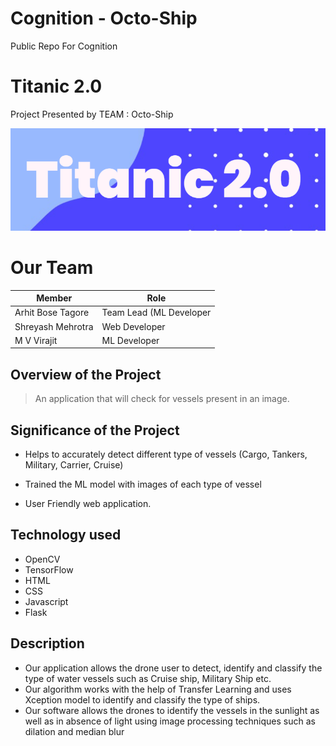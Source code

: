 #  Cognition - Octo-Ship
Public Repo For Cognition

#  Titanic 2.0

Project Presented by TEAM : Octo-Ship

![markdown logo](flask-server/static/images/logo.png)

# Our Team
Member | Role
------------- | -------------
Arhit Bose Tagore  | Team Lead (ML Developer
Shreyash Mehrotra  |  Web Developer
M V Virajit  |  ML Developer


##  Overview of the Project

>An application that will check for vessels present in an image.
##  Significance of the Project

* Helps to accurately detect different type of vessels (Cargo, Tankers, Military, Carrier, Cruise)

* Trained the ML model with images of each type of vessel

* User Friendly web application.

## Technology used

* OpenCV
* TensorFlow
* HTML
* CSS
* Javascript
* Flask

##  Description

* Our application allows the drone user to detect, identify and classify the type of water vessels such as Cruise ship, Military Ship etc. 
* Our algorithm works with the help of Transfer Learning and uses Xception model to identify and classify the type of ships.
* Our software allows the drones to identify the vessels in the sunlight as well as in absence of light using image processing techniques such as 
dilation and median blur

